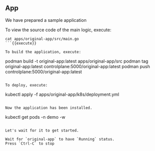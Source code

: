 
## App

We have prepared a sample application

To view the source code of the main logic, execute:
```
cat apps/original-app/src/main.go 
```{{execute}}

To build the application, execute:

```
podman build -t original-app:latest  apps/original-app/src
podman tag original-app:latest controlplane:5000/original-app:latest
podman push controlplane:5000/original-app:latest
```{{execute}}

To deploy, execute:
```
kubectl apply -f apps/original-app/k8s/deployment.yml
```{{execute}}

Now the application has been installed.

```
kubectl get pods -n demo -w
```{{execute}}

Let's wait for it to get started.

Wait for `original-app` to have `Running` status.
Press `Ctrl-C` to stop
